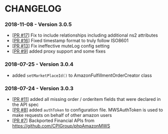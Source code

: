 # CHANGELOG

### 2018-11-08 - Version 3.0.5

- [[PR #17](https://github.com/Xiaojinhua/amazon-mws-laravel/pull/17)] Fix to include relationships including additional ns2 attributes
- [[PR #16](https://github.com/Xiaojinhua/amazon-mws-laravel/pull/16)] Fixed timestamp format to truly follow ISO8601
- [[PR #13](https://github.com/Xiaojinhua/amazon-mws-laravel/pull/13)] Fix ineffective muteLog config setting
- [[PR #9](https://github.com/Xiaojinhua/amazon-mws-laravel/pull/9)] added proxy support and some fixes

### 2018-07-25 - Version 3.0.4

- added `setMarketPlaceId()` to AmazonFulfillmentOrderCreator class

### 2018-07-24 - Version 3.0.3

- [[PR #11](https://github.com/Xiaojinhua/amazon-mws-laravel/pull/11/)] added all missing order / orderitem fields that were declared in the API spec
- [[PR #8](https://github.com/Xiaojinhua/amazon-mws-laravel/pull/8/)] added `authToken` to configuration file. MWSAuthToken is used to make requests on behalf of other amazon users
- [[PR #7](https://github.com/Xiaojinhua/amazon-mws-laravel/pull/7/)] Backported Financial APIs from https://github.com/CPIGroup/phpAmazonMWS